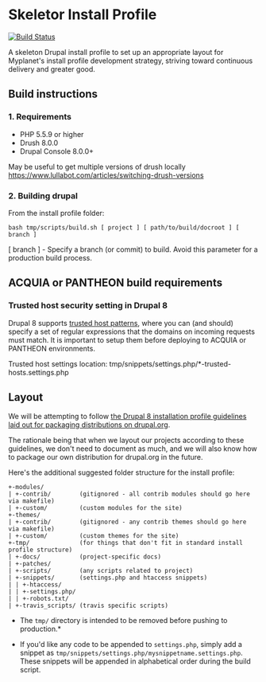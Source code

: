 # Skeletor Install Profile 

[![Build Status](https://travis-ci.org/myplanetdigital/drupal-skeletor.svg?branch=8.x)](https://travis-ci.org/myplanetdigital/drupal-skeletor)

A skeleton Drupal install profile to set up an appropriate layout for Myplanet's install profile development strategy, striving toward continuous delivery and greater good.

## Build instructions

### 1. Requirements

* PHP 5.5.9 or higher
* Drush 8.0.0
* Drupal Console 8.0.0+

May be useful to get multiple versions of drush locally https://www.lullabot.com/articles/switching-drush-versions

### 2. Building drupal

From the install profile folder:

`bash tmp/scripts/build.sh [ project ] [ path/to/build/docroot ] [ branch ]`

[ branch ] - Specify a branch (or commit) to build. Avoid this parameter for a production build process.

## ACQUIA or PANTHEON build requirements

### Trusted host security setting in Drupal 8

Drupal 8 supports [trusted host patterns](https://www.drupal.org/node/2410395), where you can (and should) 
specify a set of regular expressions that the domains on incoming requests must match. 
It is important to setup them before deploying to ACQUIA or PANTHEON environments.

Trusted host settings location: tmp/snippets/settings.php/*-trusted-hosts.settings.php 

## Layout

We will be attempting to follow [the Drupal 8 installation profile guidelines laid out for 
packaging distributions on drupal.org](https://www.drupal.org/node/2210443).

The rationale being that when we layout our projects according to these
guidelines, we don't need to document as much, and we will also know how
to package our own distribution for drupal.org in the future.

Here's the additional suggested folder structure for the install profile:

    +-modules/
    | +-contrib/        (gitignored - all contrib modules should go here via makefile)
    | +-custom/         (custom modules for the site)
    +-themes/
    | +-contrib/        (gitignored - any contrib themes should go here via makefile)
    | +-custom/         (custom themes for the site)
    +-tmp/              (for things that don't fit in standard install profile structure)
    | +-docs/           (project-specific docs)
    | +-patches/
    | +-scripts/        (any scripts related to project)
    | +-snippets/       (settings.php and htaccess snippets)
    | | +-htaccess/
    | | +-settings.php/
    | | +-robots.txt/
    | +-travis_scripts/ (travis specific scripts)

* The `tmp/` directory is intended to be removed before pushing to production.*

* If you'd like any code to be appended to `settings.php`, simply add a
snippet as `tmp/snippets/settings.php/mysnippetname.settings.php`. These
snippets will be appended in alphabetical order during the build script.


